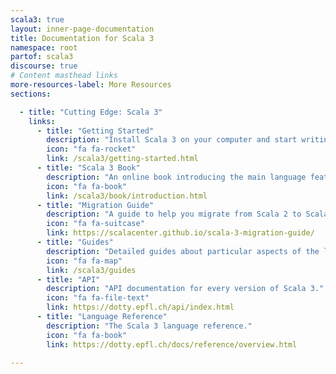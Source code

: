 ```yaml
---
scala3: true
layout: inner-page-documentation
title: Documentation for Scala 3
namespace: root
partof: scala3
discourse: true
# Content masthead links
more-resources-label: More Resources
sections:

  - title: "Cutting Edge: Scala 3"
    links:
      - title: "Getting Started"
        description: "Install Scala 3 on your computer and start writing some Scala code!"
        icon: "fa fa-rocket"
        link: /scala3/getting-started.html
      - title: "Scala 3 Book"
        description: "An online book introducing the main language features."
        icon: "fa fa-book"
        link: /scala3/book/introduction.html
      - title: "Migration Guide"
        description: "A guide to help you migrate from Scala 2 to Scala 3."
        icon: "fa fa-suitcase"
        link: https://scalacenter.github.io/scala-3-migration-guide/
      - title: "Guides"
        description: "Detailed guides about particular aspects of the language."
        icon: "fa fa-map"
        link: /scala3/guides
      - title: "API"
        description: "API documentation for every version of Scala 3."
        icon: "fa fa-file-text"
        link: https://dotty.epfl.ch/api/index.html
      - title: "Language Reference"
        description: "The Scala 3 language reference."
        icon: "fa fa-book"
        link: https://dotty.epfl.ch/docs/reference/overview.html

---
```

